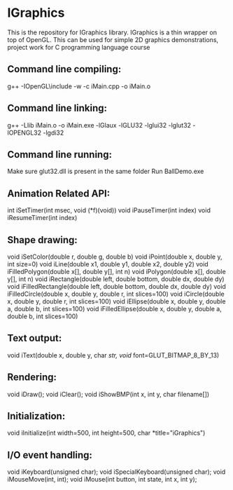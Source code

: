 # IGraphics

This is the repository for IGraphics library. IGraphics is a thin wrapper on top of OpenGL. This can be used for simple 2D graphics demonstrations, project work for C programming language course

## Command line compiling:

g++ -IOpenGL\include -w -c iMain.cpp -o iMain.o

## Command line linking:

g++ -Llib iMain.o -o iMain.exe -lGlaux -lGLU32 -lglui32 -lglut32 -lOPENGL32 -lgdi32

## Command line running:

Make sure glut32.dll is present in the same folder
Run BallDemo.exe

## Animation Related API:

int iSetTimer(int msec, void (\*f)(void))
void iPauseTimer(int index)
void iResumeTimer(int index)

## Shape drawing:

void iSetColor(double r, double g, double b)
void iPoint(double x, double y, int size=0)
void iLine(double x1, double y1, double x2, double y2)
void iFilledPolygon(double x[], double y[], int n)
void iPolygon(double x[], double y[], int n)
void iRectangle(double left, double bottom, double dx, double dy)
void iFilledRectangle(double left, double bottom, double dx, double dy)
void iFilledCircle(double x, double y, double r, int slices=100)
void iCircle(double x, double y, double r, int slices=100)
void iEllipse(double x, double y, double a, double b, int slices=100)
void iFilledEllipse(double x, double y, double a, double b, int slices=100)

## Text output:

void iText(double x, double y, char _str, void_ font=GLUT_BITMAP_8_BY_13)

## Rendering:

void iDraw();
void iClear();
void iShowBMP(int x, int y, char filename[])

## Initialization:

void iInitialize(int width=500, int height=500, char \*title="iGraphics")

## I/O event handling:

void iKeyboard(unsigned char);
void iSpecialKeyboard(unsigned char);
void iMouseMove(int, int);
void iMouse(int button, int state, int x, int y);
